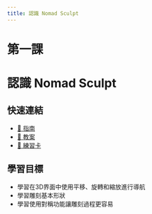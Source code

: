 ```yaml
---
title: 認識 Nomad Sculpt
---
```


# **第一課**
# **認識 Nomad Sculpt**

## **快速連結**

- [📖 指南](handbook.zh_HK.md)
- [📝 教案](lesson-plan.zh_HK.md)
- [🎯 練習卡](exercise-cards.zh_HK.md)

## **學習目標**

- 學習在3D界面中使用平移、旋轉和縮放進行導航
- 學習雕刻基本形狀
- 學習使用對稱功能讓雕刻過程更容易 